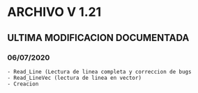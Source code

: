 # ARCHIVO V 1.21


## ULTIMA MODIFICACION DOCUMENTADA

###  06/07/2020

	- Read_Line (Lectura de linea completa y correccion de bugs
	- Read_LineVec (lectura de linea en vector)
	- Creacion
